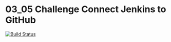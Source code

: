 # 03_05 Challenge Connect Jenkins to GitHub

[![Build Status](http://ec2-44-204-45-187.compute-1.amazonaws.com:8080/buildStatus/icon?job=Challenge+Connect+Jenkins+to+GitHub)](http://ec2-18-234-143-16.compute-1.amazonaws.com:8080/job/Challenge%20Connect%20Jenkins%20to%20GitHub/)

